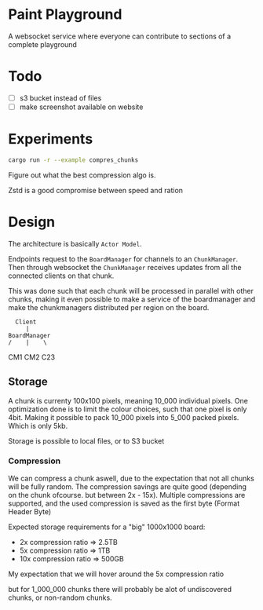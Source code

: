 # Paint Playground

A websocket service where everyone can contribute to sections of a complete playground












# Todo
- [ ] s3 bucket instead of files
- [ ] make screenshot available on website

# Experiments
```sh
cargo run -r --example compres_chunks
```
Figure out what the best compression algo is. 

Zstd is a good compromise between speed and ration

# Design

The architecture is basically `Actor Model`.

Endpoints request to the `BoardManager` for channels to an `ChunkManager`.
Then through websocket the `ChunkManager` receives updates from all the connected clients on that chunk.

This was done such that each chunk will be processed in parallel with other chunks, making it even possible to make a service of the boardmanager and make the chunkmanagers distributed per region on the board.

      Client 
         |
    BoardManager
    /    |    \
  CM1   CM2   C23


## Storage

A chunk is currenty 100x100 pixels, meaning 10_000 individual pixels.
One optimization done is to limit the colour choices, such that one pixel is only 4bit. Making it possible to pack 10_000 pixels into 5_000 packed pixels. Which is only 5kb.

Storage is possible to local files, or to S3 bucket

### Compression

We can compress a chunk aswell, due to the expectation that not all chunks will be fully random.
The compression savings are quite good (depending on the chunk ofcourse. but between 2x - 15x).
Multiple compressions are supported, and the used compression is saved as the first byte (Format Header Byte)


Expected storage requirements for a "big" 1000x1000 board:

- 2x compression ratio =>  2.5TB
- 5x compression ratio =>    1TB
- 10x compression ratio => 500GB

My expectation that we will hover around the 5x compression ratio

but for 1_000_000 chunks there will probably be alot of undiscovered chunks, or non-random chunks.
